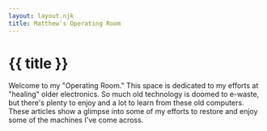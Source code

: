 ```yaml
---
layout: layout.njk
title: Matthew's Operating Room
---
```

# {{ title }}

Welcome to my "Operating Room." This space is dedicated to my efforts at "healing" older electronics. So much old technology is doomed to e-waste, but there's plenty to enjoy and a lot to learn from these old computers. These articles show a glimpse into some of my efforts to restore and enjoy some of the machines I've come across.